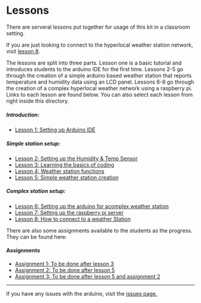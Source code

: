 # Lessons

There are serveral lessons put together for usage of this kit in a classroom setting.

If you are just looking to connect to the hyperlocal weather station network, visit [lesson 8](lesson8.md).

The lessons are split into three parts. Lesson one is a basic tutorial and introduces students to the arduino IDE for the first time. Lessons 2-5 go through the creation of a simple arduino based weather station that reports temperature and humidity data using an LCD panel. Lessons 6-8 go through the creation of a complex hyperlocal weather network using a raspberry pi. Links to each lesson are found below. You can also select each lesson from right inside this directory.

##### Introduction:

* [Lesson 1: Setting up Arduino IDE](lesson1.md)

##### Simple station setup:
* [Lesson 2: Setting up the Humidity & Temp Sensor](lesson2.md)
* [Lesson 3: Learning the basics of coding](lesson3.md)
* [Lesson 4: Weather station functions](lesson4.md)
* [Lesson 5: Simple weather station creation](lesson5.md)

##### Complex station setup:
* [Lesson 6: Setting up the arduino for acomplex weather station](lesson6.md)
* [Lesson 7: Setting up the raspberry pi server](lesson7.md)
* [Lesson 8: How to connect to a weather Station](lesson8.md)

There are also some assignments available to the students as the progress. They can be found here:

#### Assignments

* [Assignment 1: To be done after lesson 3](assignment1.md)
* [Assignment 2: To be done after lesson 5](assignment2.md)
* [Assignment 3: To be done after lesson 5 and assignment 2](assignment3.md)

---

If you have any issues with the arduino, visit the [issues page.](issues.md)
